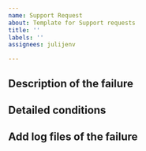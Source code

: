 ```yaml
---
name: Support Request
about: Template for Support requests
title: ''
labels: ''
assignees: julijenv

---
```


<!--
Use this issue tracking system only for robot maintenance by always indicating the name of your robot:
- either using labels if you're already a contributor,
- or by specifying it while detailing the issue.

Fill in three following two sections
-->

## Description of the failure


## Detailed conditions


## Add log files of the failure
<!-- Please attach here any file you may consider useful (pictures, screenshot, logs, etc.). -->
